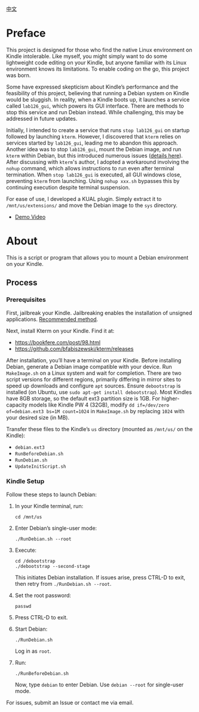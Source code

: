 [中文](README_zh.md)

# Preface

This project is designed for those who find the native Linux environment on Kindle intolerable. Like myself, you might simply want to do some lightweight code editing on your Kindle, but anyone familiar with its Linux environment knows its limitations. To enable coding on the go, this project was born.

Some have expressed skepticism about Kindle’s performance and the feasibility of this project, believing that running a Debian system on Kindle would be sluggish. In reality, when a Kindle boots up, it launches a service called `lab126_gui`, which powers its GUI interface. There are methods to stop this service and run Debian instead. While challenging, this may be addressed in future updates.

Initially, I intended to create a service that runs `stop lab126_gui` on startup followed by launching `kterm`. However, I discovered that `kterm` relies on services started by `lab126_gui`, leading me to abandon this approach. Another idea was to stop `lab126_gui`, mount the Debian image, and run `kterm` within Debian, but this introduced numerous issues ([details here](https://github.com/bfabiszewski/kterm/issues/26)). After discussing with `kterm`'s author, I adopted a workaround involving the `nohup` command, which allows instructions to run even after terminal termination. When `stop lab126_gui` is executed, all GUI windows close, preventing `kterm` from launching. Using `nohup xxx.sh` bypasses this by continuing execution despite terminal suspension.

For ease of use, I developed a KUAL plugin. Simply extract it to `/mnt/us/extensions/` and move the Debian image to the `sys` directory.

- [Demo Video](https://www.bilibili.com/video/BV1c94y1R72e)

# About

This is a script or program that allows you to mount a Debian environment on your Kindle.

## Process

### Prerequisites

First, jailbreak your Kindle. Jailbreaking enables the installation of unsigned applications. [Recommended method](https://bookfere.com/post/970.html).

Next, install Kterm on your Kindle. Find it at:

- https://bookfere.com/post/98.html
- https://github.com/bfabiszewski/kterm/releases

After installation, you’ll have a terminal on your Kindle. Before installing Debian, generate a Debian image compatible with your device. Run `MakeImage.sh` on a Linux system and wait for completion. There are two script versions for different regions, primarily differing in mirror sites to speed up downloads and configure `apt` sources. Ensure `debootstrap` is installed (on Ubuntu, use `sudo apt-get install debootstrap`). Most Kindles have 8GB storage, so the default ext3 partition size is 1GB. For higher-capacity models like Kindle PW 4 (32GB), modify `dd if=/dev/zero of=debian.ext3 bs=1M count=1024` in `MakeImage.sh` by replacing `1024` with your desired size (in MB).

Transfer these files to the Kindle’s `us` directory (mounted as `/mnt/us/` on the Kindle):

- `debian.ext3`
- `RunBeforeDebian.sh`
- `RunDebian.sh`
- `UpdateInitScript.sh`

### Kindle Setup

Follow these steps to launch Debian:

1. In your Kindle terminal, run:

   ```
   cd /mnt/us
   ```

2. Enter Debian’s single-user mode:

   ```
   ./RunDebian.sh --root
   ```

3. Execute:

   ```
   cd /debootstrap
   ./debootstrap --second-stage
   ```

   This initiates Debian installation. If issues arise, press CTRL-D to exit, then retry from `./RunDebian.sh --root`.

4. Set the root password:

   ```
   passwd
   ```

5. Press CTRL-D to exit.

6. Start Debian:

   ```
   ./RunDebian.sh
   ```

   Log in as `root`.

7. Run:
   ```
   ./RunBeforeDebian.sh
   ```
   Now, type `debian` to enter Debian. Use `debian --root` for single-user mode.

For issues, submit an Issue or contact me via email.
